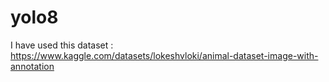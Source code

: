# yolo8
I have used this dataset : https://www.kaggle.com/datasets/lokeshvloki/animal-dataset-image-with-annotation
